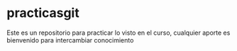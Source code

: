 # practicasgit
Este es un repositorio para practicar lo visto en el curso, cualquier aporte es bienvenido para intercambiar conocimiento
